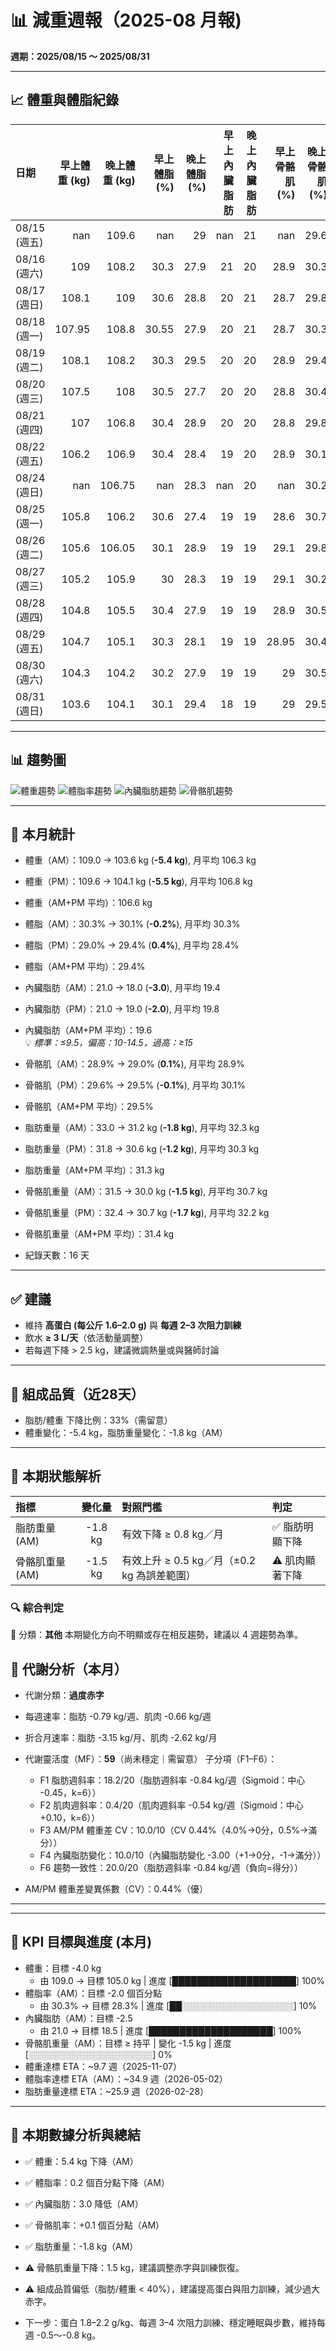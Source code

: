 # 📊 減重週報（2025-08 月報)

**週期：2025/08/15 ～ 2025/08/31**  

---

## 📈 體重與體脂紀錄

| 日期         |   早上體重 (kg) |   晚上體重 (kg) |   早上體脂 (%) |   晚上體脂 (%) |   早上內臟脂肪 |   晚上內臟脂肪 |   早上骨骼肌 (%) |   晚上骨骼肌 (%) |
|:-------------|----------------:|----------------:|---------------:|---------------:|---------------:|---------------:|-----------------:|-----------------:|
| 08/15 (週五) |          nan    |          109.6  |         nan    |           29   |            nan |             21 |           nan    |             29.6 |
| 08/16 (週六) |          109    |          108.2  |          30.3  |           27.9 |             21 |             20 |            28.9  |             30.3 |
| 08/17 (週日) |          108.1  |          109    |          30.6  |           28.8 |             20 |             21 |            28.7  |             29.8 |
| 08/18 (週一) |          107.95 |          108.8  |          30.55 |           27.9 |             20 |             21 |            28.7  |             30.3 |
| 08/19 (週二) |          108.1  |          108.2  |          30.3  |           29.5 |             20 |             20 |            28.9  |             29.4 |
| 08/20 (週三) |          107.5  |          108    |          30.5  |           27.7 |             20 |             20 |            28.8  |             30.4 |
| 08/21 (週四) |          107    |          106.8  |          30.4  |           28.9 |             20 |             20 |            28.8  |             29.8 |
| 08/22 (週五) |          106.2  |          106.9  |          30.4  |           28.4 |             19 |             20 |            28.9  |             30.1 |
| 08/24 (週日) |          nan    |          106.75 |         nan    |           28.3 |            nan |             20 |           nan    |             30.2 |
| 08/25 (週一) |          105.8  |          106.2  |          30.6  |           27.4 |             19 |             19 |            28.6  |             30.7 |
| 08/26 (週二) |          105.6  |          106.05 |          30.1  |           28.9 |             19 |             19 |            29.1  |             29.8 |
| 08/27 (週三) |          105.2  |          105.9  |          30    |           28.3 |             19 |             19 |            29.1  |             30.2 |
| 08/28 (週四) |          104.8  |          105.5  |          30.4  |           27.9 |             19 |             19 |            28.9  |             30.5 |
| 08/29 (週五) |          104.7  |          105.1  |          30.3  |           28.1 |             19 |             19 |            28.95 |             30.4 |
| 08/30 (週六) |          104.3  |          104.2  |          30.2  |           27.9 |             19 |             19 |            29    |             30.5 |
| 08/31 (週日) |          103.6  |          104.1  |          30.1  |           29.4 |             18 |             19 |            29    |             29.5 |

---

## 📊 趨勢圖

![體重趨勢](2025-08_weight_trend.png)
![體脂率趨勢](2025-08_bodyfat_trend.png)
![內臟脂肪趨勢](2025-08_visceral_fat_trend.png)
![骨骼肌趨勢](2025-08_muscle_trend.png)

---

## 📌 本月統計

- 體重（AM）：109.0 → 103.6 kg  (**-5.4 kg**), 月平均 106.3 kg  
- 體重（PM）：109.6 → 104.1 kg  (**-5.5 kg**), 月平均 106.8 kg  
- 體重（AM+PM 平均）：106.6 kg  

- 體脂（AM）：30.3% → 30.1%  (**-0.2%**), 月平均 30.3%  
- 體脂（PM）：29.0% → 29.4%  (**0.4%**), 月平均 28.4%  
- 體脂（AM+PM 平均）：29.4%  

- 內臟脂肪（AM）：21.0 → 18.0  (**-3.0**), 月平均 19.4  
- 內臟脂肪（PM）：21.0 → 19.0  (**-2.0**), 月平均 19.8  
- 內臟脂肪（AM+PM 平均）：19.6  
  💡 *標準：≤9.5，偏高：10-14.5，過高：≥15*  

- 骨骼肌（AM）：28.9% → 29.0%  (**0.1%**), 月平均 28.9%  
- 骨骼肌（PM）：29.6% → 29.5%  (**-0.1%**), 月平均 30.1%  
- 骨骼肌（AM+PM 平均）：29.5%  

- 脂肪重量（AM）：33.0 → 31.2 kg  (**-1.8 kg**), 月平均 32.3 kg  
- 脂肪重量（PM）：31.8 → 30.6 kg  (**-1.2 kg**), 月平均 30.3 kg  
- 脂肪重量（AM+PM 平均）：31.3 kg  

- 骨骼肌重量（AM）：31.5 → 30.0 kg  (**-1.5 kg**), 月平均 30.7 kg  
- 骨骼肌重量（PM）：32.4 → 30.7 kg  (**-1.7 kg**), 月平均 32.2 kg  
- 骨骼肌重量（AM+PM 平均）：31.4 kg  

- 紀錄天數：16 天

---

## ✅ 建議
- 維持 **高蛋白 (每公斤 1.6–2.0 g)** 與 **每週 2–3 次阻力訓練**  
- 飲水 **≥ 3 L/天**（依活動量調整）  
- 若每週下降 > 2.5 kg，建議微調熱量或與醫師討論  

---

## 🧪 組成品質（近28天）

- 脂肪/體重 下降比例：33%（需留意）  
- 體重變化：-5.4 kg，脂肪重量變化：-1.8 kg（AM）  

---


## 🧭 本期狀態解析

| 指標 | 變化量 | 對照門檻 | 判定 |
|:--|:--:|:--|:--|
| 脂肪重量 (AM) | -1.8 kg | 有效下降 ≥ 0.8 kg／月 | ✅ 脂肪明顯下降 |
| 骨骼肌重量 (AM) | -1.5 kg | 有效上升 ≥ 0.5 kg／月（±0.2 kg 為誤差範圍） | ⚠️ 肌肉顯著下降 |

### 🔍 綜合判定

🔵 分類：**其他**
本期變化方向不明顯或存在相反趨勢，建議以 4 週趨勢為準。


## 🔬 代謝分析（本月）

- 代謝分類：**過度赤字**
- 每週速率：脂肪 -0.79 kg/週、肌肉 -0.66 kg/週
- 折合月速率：脂肪 -3.15 kg/月、肌肉 -2.62 kg/月

- 代謝靈活度（MF）：**59**（尚未穩定｜需留意）
  子分項（F1–F6）：
  - F1 脂肪週斜率：18.2/20（脂肪週斜率 -0.84 kg/週（Sigmoid：中心 -0.45，k=6））
  - F2 肌肉週斜率：0.4/20（肌肉週斜率 -0.54 kg/週（Sigmoid：中心 +0.10，k=6））
  - F3 AM/PM 體重差 CV：10.0/10（CV 0.44%（4.0%→0分，0.5%→滿分））
  - F4 內臟脂肪變化：10.0/10（內臟脂肪變化 -3.00（+1→0分，-1→滿分））
  - F6 趨勢一致性：20.0/20（脂肪週斜率 -0.84 kg/週（負向=得分））
- AM/PM 體重差變異係數（CV）：0.44%（優）
---


---

## 🎯 KPI 目標與進度 (本月)

- 體重：目標 -4.0 kg  
  - 由 109.0 → 目標 105.0 kg  | 進度 [████████████████████] 100%  
- 體脂率（AM）：目標 -2.0 個百分點  
  - 由 30.3% → 目標 28.3%  | 進度 [██░░░░░░░░░░░░░░░░░░] 10%  
- 內臟脂肪（AM）：目標 -2.5  
  - 由 21.0 → 目標 18.5  | 進度 [████████████████████] 100%  
- 骨骼肌重量（AM）：目標 ≥ 持平  | 變化 -1.5 kg  | 進度 [░░░░░░░░░░░░░░░░░░░░] 0%  
- 體重達標 ETA：~9.7 週（2025-11-07）  
- 體脂率達標 ETA（AM）：~34.9 週（2026-05-02）  
- 脂肪重量達標 ETA：~25.9 週（2026-02-28）  

---

## 🧠 本期數據分析與總結

- ✅ 體重：5.4 kg 下降（AM）
- ✅ 體脂率：0.2 個百分點下降（AM）
- ✅ 內臟脂肪：3.0 降低（AM）
- ✅ 骨骼肌率：+0.1 個百分點（AM）
- ✅ 脂肪重量：-1.8 kg（AM）
- ⚠️ 骨骼肌重量下降：1.5 kg，建議調整赤字與訓練恢復。
- ⚠️ 組成品質偏低（脂肪/體重 < 40%），建議提高蛋白與阻力訓練，減少過大赤字。

- 下一步：蛋白 1.8–2.2 g/kg、每週 3–4 次阻力訓練、穩定睡眠與步數，維持每週 -0.5～-0.8 kg。
